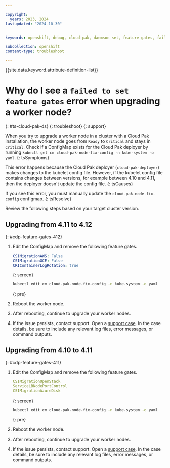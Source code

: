 ```yaml
---

copyright:
  years: 2023, 2024
lastupdated: "2024-10-30"


keywords: openshift, debug, cloud pak, daemson set, feature gates, failed to set

subcollection: openshift
content-type: troubleshoot

---
```


{{site.data.keyword.attribute-definition-list}}


# Why do I see a `failed to set feature gates` error when upgrading a worker node?
{: #ts-cloud-pak-ds}
{: troubleshoot}
{: support}


When you try to upgrade a worker node in a cluster with a Cloud Pak installation, the worker node goes from `Ready` to `Critical` and stays in `Critical`. Check if a ConfigMap exists for the Cloud Pak deployer by running `kubectl get cm cloud-pak-node-fix-config -n kube-system -o yaml`.
{: tsSymptoms}



This error happens because the Cloud Pak deployer (`cloud-pak-deployer`) makes changes to the kubelet config file. However, if the kubelet config file contains changes between versions, for example between 4.10 and 4.11, then the deployer doesn't update the config file.
{: tsCauses}

If you see this error, you must manually update the `cloud-pak-node-fix-config` configmap.
{: tsResolve}

Review the following steps based on your target cluster version.

## Upgrading from 4.11 to 4.12
{: #cdp-feature-gates-412}


1. Edit the ConfigMap and remove the following feature gates.

    ```yaml
    CSIMigrationAWS: False
    CSIMigrationGCE: False
    CRIContainerLogRotation: true
    ```
    {: screen}


    ```sh
    kubectl edit cm cloud-pak-node-fix-config -n kube-system -o yaml
    ```
    {: pre}

1. Reboot the worker node. 

1. After rebooting, continue to upgrade your worker nodes.

1. If the issue persists, contact support. Open a [support case](/docs/account?topic=account-using-avatar). In the case details, be sure to include any relevant log files, error messages, or command outputs.

## Upgrading from 4.10 to 4.11
{: #cdp-feature-gates-411}


1. Edit the ConfigMap and remove the following feature gates.

    ```yaml
    CSIMigrationOpenStack
    ServiceLBNodePortControl
    CSIMigrationAzureDisk
    ```
    {: screen}


    ```sh
    kubectl edit cm cloud-pak-node-fix-config -n kube-system -o yaml
    ```
    {: pre}

1. Reboot the worker node. 

1. After rebooting, continue to upgrade your worker nodes.

1. If the issue persists, contact support. Open a [support case](/docs/account?topic=account-using-avatar). In the case details, be sure to include any relevant log files, error messages, or command outputs.
